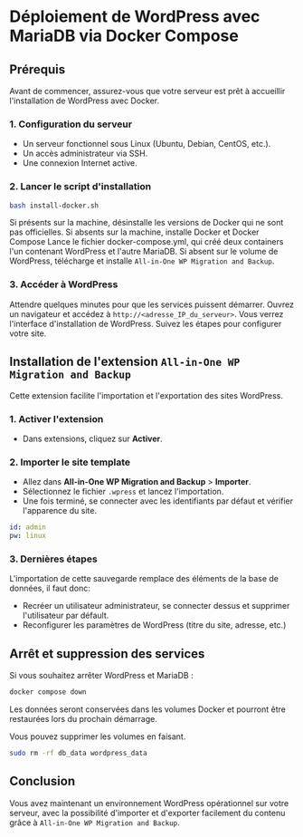 # Déploiement de WordPress avec MariaDB via Docker Compose

## Prérequis
Avant de commencer, assurez-vous que votre serveur est prêt à accueillir l'installation de WordPress avec Docker.

### 1. Configuration du serveur
- Un serveur fonctionnel sous Linux (Ubuntu, Debian, CentOS, etc.).
- Un accès administrateur via SSH.
- Une connexion Internet active.

### 2. Lancer le script d'installation

```bash
bash install-docker.sh
```

Si présents sur la machine, désinstalle les versions de Docker qui ne sont pas officielles.
Si absents sur la machine, installe Docker et Docker Compose
Lance le fichier docker-compose.yml, qui créé deux containers l'un contenant WordPress et l'autre MariaDB.
Si absent sur le volume de WordPress, télécharge et installe `All-in-One WP Migration and Backup`.

### 3. Accéder à WordPress
Attendre quelques minutes pour que les services puissent démarrer.
Ouvrez un navigateur et accédez à `http://<adresse_IP_du_serveur>`.
Vous verrez l'interface d'installation de WordPress.
Suivez les étapes pour configurer votre site.

## Installation de l'extension `All-in-One WP Migration and Backup`

Cette extension facilite l'importation et l'exportation des sites WordPress.

### 1. Activer l'extension
- Dans extensions, cliquez sur **Activer**.

### 2. Importer le site template
- Allez dans **All-in-One WP Migration and Backup** > **Importer**.
- Sélectionnez le fichier `.wpress` et lancez l'importation.
- Une fois terminé, se connecter avec les identifiants par défaut et vérifier l'apparence du site.

```yml
id: admin
pw: linux
```

### 3. Dernières étapes
L'importation de cette sauvegarde remplace des éléments de la base de données, il faut donc:
- Recréer un utilisateur administrateur, se connecter dessus et supprimer l'utilisateur par défault.
- Reconfigurer les paramètres de WordPress (titre du site, adresse, etc.)

## Arrêt et suppression des services
Si vous souhaitez arrêter WordPress et MariaDB :

```bash
docker compose down
```
Les données seront conservées dans les volumes Docker et pourront être restaurées lors du prochain démarrage.

Vous pouvez supprimer les volumes en faisant.
```bash
sudo rm -rf db_data wordpress_data
```

## Conclusion
Vous avez maintenant un environnement WordPress opérationnel sur votre serveur, avec la possibilité d'importer et d'exporter facilement du contenu grâce à `All-in-One WP Migration and Backup`.